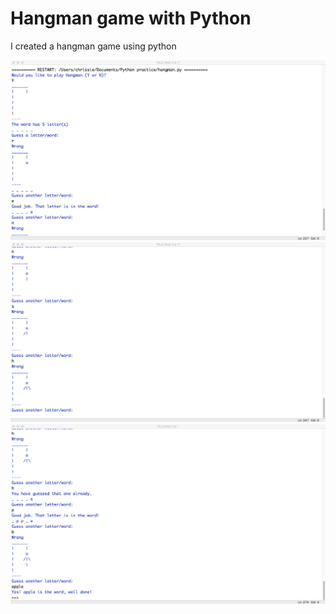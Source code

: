 # Hangman game with Python

I created a hangman game using python


<img src = "screenshots/hangman1.jpeg">
<img src = "screenshots/hangman2.jpeg">
<img src = "screenshots/hangman3.jpeg">
